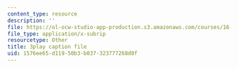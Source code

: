 ```yaml
---
content_type: resource
description: ''
file: https://ol-ocw-studio-app-production.s3.amazonaws.com/courses/16-90-computational-methods-in-aerospace-engineering-spring-2014/1576ee65d11950b3b037323777268d0f_le8rBOOV-Xs.vtt
file_type: application/x-subrip
resourcetype: Other
title: 3play caption file
uid: 1576ee65-d119-50b3-b037-323777268d0f
---
```

